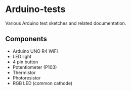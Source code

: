 # Arduino-tests
Various Arduino test sketches and related documentation.

## Components

- Arduino UNO R4 WiFi
- LED light
- 4 pin button
- Potentiometer (P103)
- Thermistor
- Photoresistor
- RGB LED (common cathode)